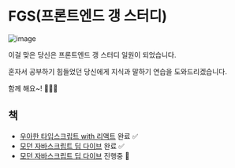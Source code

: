 # FGS(프론트엔드 갱 스터디)
![image](https://github.com/user-attachments/assets/aa8ed726-4d17-466b-a84c-8cf6fcfe3aed)

이걸 맞은 당신은 프론트엔드 갱 스터디 일원이 되었습니다.

혼자서 공부하기 힘들었던 당신에게 지식과 말하기 연습을 도와드리겠습니다.

함께 해요~! 🔫🔫🔫

## 책

- [우아한 타입스크립트 with 리액트](https://github.com/Frontend-Gang-Study/modern-javascript-deep-dive) 완료 ✅
- [모던 자바스크립트 딥 다이브](https://github.com/Frontend-Gang-Study/modern-javascript-deep-dive) 완료 ✅
- [모던 자바스크립트 딥 다이브](https://github.com/Frontend-Gang-Study/modern-react-deep-dive) 진행중 🚀
